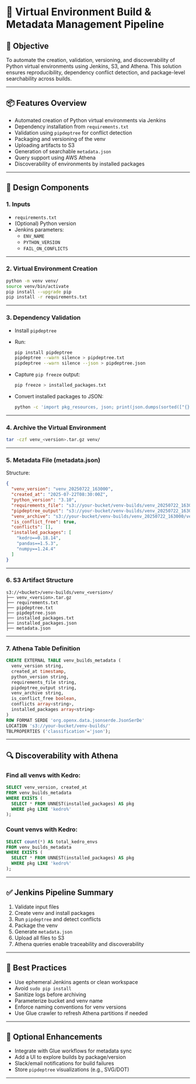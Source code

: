# 🐍 Virtual Environment Build & Metadata Management Pipeline

## 🎯 Objective

To automate the creation, validation, versioning, and discoverability of Python virtual environments using Jenkins, S3, and Athena. This solution ensures reproducibility, dependency conflict detection, and package-level searchability across builds.

---

## 📦 Features Overview

- Automated creation of Python virtual environments via Jenkins
- Dependency installation from `requirements.txt`
- Validation using `pipdeptree` for conflict detection
- Packaging and versioning of the venv
- Uploading artifacts to S3
- Generation of searchable `metadata.json`
- Query support using AWS Athena
- Discoverability of environments by installed packages

---

## 🧱 Design Components

### 1. Inputs

- `requirements.txt`
- (Optional) Python version
- Jenkins parameters:
  - `ENV_NAME`
  - `PYTHON_VERSION`
  - `FAIL_ON_CONFLICTS`

---

### 2. Virtual Environment Creation

```bash
python -m venv venv/
source venv/bin/activate
pip install --upgrade pip
pip install -r requirements.txt
```

---

### 3. Dependency Validation

- Install `pipdeptree`
- Run:
  ```bash
  pip install pipdeptree
  pipdeptree --warn silence > pipdeptree.txt
  pipdeptree --warn silence --json > pipdeptree.json
  ```

- Capture `pip freeze` output:
  ```bash
  pip freeze > installed_packages.txt
  ```

- Convert installed packages to JSON:
  ```bash
  python -c 'import pkg_resources, json; print(json.dumps(sorted(["{}=={}".format(d.project_name, d.version) for d in pkg_resources.working_set])))' > installed_packages.json
  ```

---

### 4. Archive the Virtual Environment

```bash
tar -czf venv_<version>.tar.gz venv/
```

---

### 5. Metadata File (metadata.json)

Structure:
```json
{
  "venv_version": "venv_20250722_163000",
  "created_at": "2025-07-22T08:30:00Z",
  "python_version": "3.10",
  "requirements_file": "s3://your-bucket/venv-builds/venv_20250722_163000/requirements.txt",
  "pipdeptree_output": "s3://your-bucket/venv-builds/venv_20250722_163000/pipdeptree.json",
  "venv_archive": "s3://your-bucket/venv-builds/venv_20250722_163000/venv_20250722_163000.tar.gz",
  "is_conflict_free": true,
  "conflicts": [],
  "installed_packages": [
    "kedro==0.18.14",
    "pandas==1.5.3",
    "numpy==1.24.4"
  ]
}
```

---

### 6. S3 Artifact Structure

```
s3://<bucket>/venv-builds/venv_<version>/
├── venv_<version>.tar.gz
├── requirements.txt
├── pipdeptree.txt
├── pipdeptree.json
├── installed_packages.txt
├── installed_packages.json
├── metadata.json
```

---

### 7. Athena Table Definition

```sql
CREATE EXTERNAL TABLE venv_builds_metadata (
  venv_version string,
  created_at timestamp,
  python_version string,
  requirements_file string,
  pipdeptree_output string,
  venv_archive string,
  is_conflict_free boolean,
  conflicts array<string>,
  installed_packages array<string>
)
ROW FORMAT SERDE 'org.openx.data.jsonserde.JsonSerDe'
LOCATION 's3://your-bucket/venv-builds/'
TBLPROPERTIES ('classification'='json');
```

---

## 🔍 Discoverability with Athena

### Find all venvs with Kedro:

```sql
SELECT venv_version, created_at
FROM venv_builds_metadata
WHERE EXISTS (
  SELECT * FROM UNNEST(installed_packages) AS pkg
  WHERE pkg LIKE 'kedro%'
);
```

### Count venvs with Kedro:

```sql
SELECT count(*) AS total_kedro_envs
FROM venv_builds_metadata
WHERE EXISTS (
  SELECT * FROM UNNEST(installed_packages) AS pkg
  WHERE pkg LIKE 'kedro%'
);
```

---

## ✅ Jenkins Pipeline Summary

1. Validate input files
2. Create venv and install packages
3. Run `pipdeptree` and detect conflicts
4. Package the venv
5. Generate `metadata.json`
6. Upload all files to S3
7. Athena queries enable traceability and discoverability

---

## 🔐 Best Practices

- Use ephemeral Jenkins agents or clean workspace
- Avoid `sudo pip install`
- Sanitize logs before archiving
- Parameterize bucket and venv name
- Enforce naming conventions for venv versions
- Use Glue crawler to refresh Athena partitions if needed

---

## 🧩 Optional Enhancements

- Integrate with Glue workflows for metadata sync
- Add a UI to explore builds by package/version
- Slack/email notifications for build failures
- Store `pipdeptree` visualizations (e.g., SVG/DOT)

---